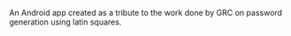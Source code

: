 An Android app created as a tribute to the work done by GRC on password generation using latin squares.